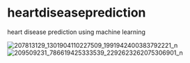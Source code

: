 # heartdiseaseprediction
heart disease prediction using machine learning

![207813129_1301904110227509_1991942400383792221_n](https://user-images.githubusercontent.com/59481648/124395588-dc404180-dcfc-11eb-8718-b771351c54ed.jpg)
![209509231_786619425333539_2292623262075306901_n](https://user-images.githubusercontent.com/59481648/124395592-dcd8d800-dcfc-11eb-86a2-5df47a3c5407.jpg)
